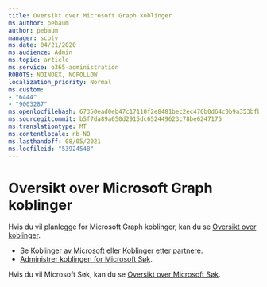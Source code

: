 ```yaml
---
title: Oversikt over Microsoft Graph koblinger
ms.author: pebaum
author: pebaum
manager: scotv
ms.date: 04/21/2020
ms.audience: Admin
ms.topic: article
ms.service: o365-administration
ROBOTS: NOINDEX, NOFOLLOW
localization_priority: Normal
ms.custom:
- "6444"
- "9003287"
ms.openlocfilehash: 67350ead0eb47c17110f2e8481bec2ec470b0d64c0b9a353bfbeeebb0a04d83a
ms.sourcegitcommit: b5f7da89a650d2915dc652449623c78be6247175
ms.translationtype: MT
ms.contentlocale: nb-NO
ms.lasthandoff: 08/05/2021
ms.locfileid: "53924548"
---
```

# <a name="overview-of-microsoft-graph-connectors"></a>Oversikt over Microsoft Graph koblinger

Hvis du vil planlegge for Microsoft Graph koblinger, kan du se [Oversikt over koblinger](https://docs.microsoft.com/microsoftsearch/connectors-overview).

- Se [Koblinger av Microsoft](https://docs.microsoft.com/microsoftsearch/connectors-gallery#Microsoft) eller  [Koblinger etter partnere](https://docs.microsoft.com/microsoftsearch/connectors-gallery#Partners).
- [Administrer koblingen for Microsoft Søk](https://docs.microsoft.com/microsoftsearch/manage-connector).

Hvis du vil Microsoft Søk, kan du se [Oversikt over Microsoft Søk](https://docs.microsoft.com/microsoftsearch/overview-microsoft-search).
